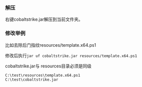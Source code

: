 ### 解压
右键cobaltstrike.jar解压到当前文件夹。
### 修改举例
比如去除后门指纹resources/template.x64.ps1

修改后执行`jar uf cobaltstrike.jar resources/template.x64.ps1`

cobaltstrike.jar与 resources目录必须是同级
```
C:\test\resources\template.x64.ps1 
C:\test\cobaltstrike.jar
```
